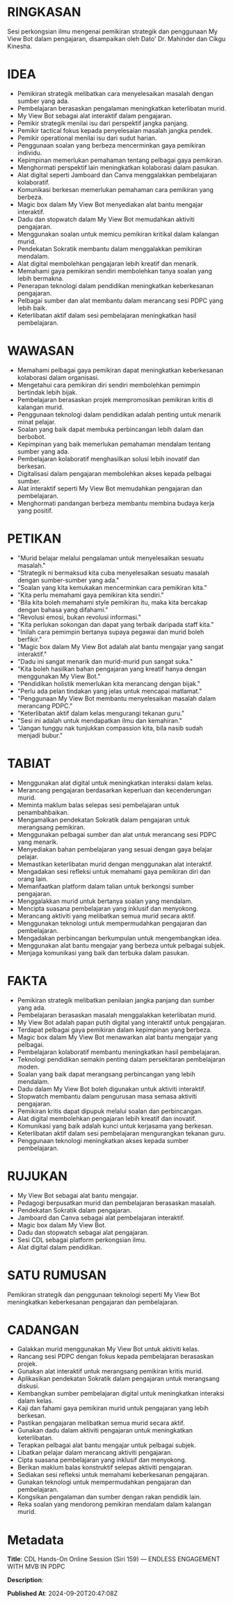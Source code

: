 # RINGKASAN
Sesi perkongsian ilmu mengenai pemikiran strategik dan penggunaan My View Bot dalam pengajaran, disampaikan oleh Dato' Dr. Mahinder dan Cikgu Kinesha.

# IDEA
- Pemikiran strategik melibatkan cara menyelesaikan masalah dengan sumber yang ada.
- Pembelajaran berasaskan pengalaman meningkatkan keterlibatan murid.
- My View Bot sebagai alat interaktif dalam pengajaran.
- Pemikir strategik menilai isu dari perspektif jangka panjang.
- Pemikir tactical fokus kepada penyelesaian masalah jangka pendek.
- Pemikir operational menilai isu dari sudut harian.
- Penggunaan soalan yang berbeza mencerminkan gaya pemikiran individu.
- Kepimpinan memerlukan pemahaman tentang pelbagai gaya pemikiran.
- Menghormati perspektif lain meningkatkan kolaborasi dalam pasukan.
- Alat digital seperti Jamboard dan Canva menggalakkan pembelajaran kolaboratif.
- Komunikasi berkesan memerlukan pemahaman cara pemikiran yang berbeza.
- Magic box dalam My View Bot menyediakan alat bantu mengajar interaktif.
- Dadu dan stopwatch dalam My View Bot memudahkan aktiviti pengajaran.
- Menggunakan soalan untuk memicu pemikiran kritikal dalam kalangan murid.
- Pendekatan Sokratik membantu dalam menggalakkan pemikiran mendalam.
- Alat digital membolehkan pengajaran lebih kreatif dan menarik.
- Memahami gaya pemikiran sendiri membolehkan tanya soalan yang lebih bermakna.
- Penerapan teknologi dalam pendidikan meningkatkan keberkesanan pengajaran.
- Pelbagai sumber dan alat membantu dalam merancang sesi PDPC yang lebih baik.
- Keterlibatan aktif dalam sesi pembelajaran meningkatkan hasil pembelajaran.

# WAWASAN
- Memahami pelbagai gaya pemikiran dapat meningkatkan keberkesanan kolaborasi dalam organisasi.
- Mengetahui cara pemikiran diri sendiri membolehkan pemimpin bertindak lebih bijak.
- Pembelajaran berasaskan projek mempromosikan pemikiran kritis di kalangan murid.
- Penggunaan teknologi dalam pendidikan adalah penting untuk menarik minat pelajar.
- Soalan yang baik dapat membuka perbincangan lebih dalam dan berbobot.
- Kepimpinan yang baik memerlukan pemahaman mendalam tentang sumber yang ada.
- Pembelajaran kolaboratif menghasilkan solusi lebih inovatif dan berkesan.
- Digitalisasi dalam pengajaran membolehkan akses kepada pelbagai sumber.
- Alat interaktif seperti My View Bot memudahkan pengajaran dan pembelajaran.
- Menghormati pandangan berbeza membantu membina budaya kerja yang positif.

# PETIKAN
- "Murid belajar melalui pengalaman untuk menyelesaikan sesuatu masalah."
- "Strategik ni bermaksud kita cuba menyelesaikan sesuatu masalah dengan sumber-sumber yang ada."
- "Soalan yang kita kemukakan mencerminkan cara pemikiran kita."
- "Kita perlu memahami gaya pemikiran kita sendiri."
- "Bila kita boleh memahami style pemikiran itu, maka kita bercakap dengan bahasa yang difahami."
- "Revolusi emosi, bukan revolusi informasi."
- "Kita perlukan sokongan dan dapat yang terbaik daripada staff kita."
- "Inilah cara pemimpin bertanya supaya pegawai dan murid boleh berfikir."
- "Magic box dalam My View Bot adalah alat bantu mengajar yang sangat interaktif."
- "Dadu ini sangat menarik dan murid-murid pun sangat suka."
- "Kita boleh hasilkan bahan pengajaran yang kreatif hanya dengan menggunakan My View Bot."
- "Pendidikan holistik memerlukan kita merancang dengan bijak."
- "Perlu ada pelan tindakan yang jelas untuk mencapai matlamat."
- "Penggunaan My View Bot membantu menyelesaikan masalah dalam merancang PDPC."
- "Keterlibatan aktif dalam kelas mengurangi tekanan guru."
- "Sesi ini adalah untuk mendapatkan ilmu dan kemahiran."
- "Jangan tunggu nak tunjukkan compassion kita, bila nasib sudah menjadi bubur."

# TABIAT
- Menggunakan alat digital untuk meningkatkan interaksi dalam kelas.
- Merancang pengajaran berdasarkan keperluan dan kecenderungan murid.
- Meminta maklum balas selepas sesi pembelajaran untuk penambahbaikan.
- Mengamalkan pendekatan Sokratik dalam pengajaran untuk merangsang pemikiran.
- Menggunakan pelbagai sumber dan alat untuk merancang sesi PDPC yang menarik.
- Menyediakan bahan pembelajaran yang sesuai dengan gaya belajar pelajar.
- Memastikan keterlibatan murid dengan menggunakan alat interaktif.
- Mengadakan sesi refleksi untuk memahami gaya pemikiran diri dan orang lain.
- Memanfaatkan platform dalam talian untuk berkongsi sumber pengajaran.
- Menggalakkan murid untuk bertanya soalan yang mendalam.
- Mencipta suasana pembelajaran yang inklusif dan menyokong.
- Merancang aktiviti yang melibatkan semua murid secara aktif.
- Menggunakan teknologi untuk mempermudahkan pengajaran dan pembelajaran.
- Mengadakan perbincangan berkumpulan untuk mengembangkan idea.
- Menggunakan alat bantu mengajar yang berbeza untuk pelbagai subjek.
- Menjaga komunikasi yang baik dan terbuka dalam pasukan.

# FAKTA
- Pemikiran strategik melibatkan penilaian jangka panjang dan sumber yang ada.
- Pembelajaran berasaskan masalah menggalakkan keterlibatan murid.
- My View Bot adalah papan putih digital yang interaktif untuk pengajaran.
- Terdapat pelbagai gaya pemikiran dalam kepimpinan yang berbeza.
- Magic box dalam My View Bot menawarkan alat bantu mengajar yang pelbagai.
- Pembelajaran kolaboratif membantu meningkatkan hasil pembelajaran.
- Teknologi pendidikan semakin penting dalam persekitaran pembelajaran moden.
- Soalan yang baik dapat merangsang perbincangan yang lebih mendalam.
- Dadu dalam My View Bot boleh digunakan untuk aktiviti interaktif.
- Stopwatch membantu dalam pengurusan masa semasa aktiviti pengajaran.
- Pemikiran kritis dapat dipupuk melalui soalan dan perbincangan.
- Alat digital membolehkan pengajaran lebih kreatif dan inovatif.
- Komunikasi yang baik adalah kunci untuk kerjasama yang berkesan.
- Keterlibatan aktif dalam sesi pembelajaran mengurangkan tekanan guru.
- Penggunaan teknologi meningkatkan akses kepada sumber pembelajaran.

# RUJUKAN
- My View Bot sebagai alat bantu mengajar.
- Pedagogi berpusatkan murid dan pembelajaran berasaskan masalah.
- Pendekatan Sokratik dalam pengajaran.
- Jamboard dan Canva sebagai alat pembelajaran interaktif.
- Magic box dalam My View Bot.
- Dadu dan stopwatch sebagai alat pengajaran.
- Sesi CDL sebagai platform perkongsian ilmu.
- Alat digital dalam pendidikan.

# SATU RUMUSAN
Pemikiran strategik dan penggunaan teknologi seperti My View Bot meningkatkan keberkesanan pengajaran dan pembelajaran.

# CADANGAN
- Galakkan murid menggunakan My View Bot untuk aktiviti kelas.
- Rancang sesi PDPC dengan fokus kepada pembelajaran berasaskan projek.
- Gunakan alat interaktif untuk merangsang pemikiran kritis murid.
- Aplikasikan pendekatan Sokratik dalam pengajaran untuk merangsang diskusi.
- Kembangkan sumber pembelajaran digital untuk meningkatkan interaksi dalam kelas.
- Kaji dan fahami gaya pemikiran murid untuk pengajaran yang lebih berkesan.
- Pastikan pengajaran melibatkan semua murid secara aktif.
- Gunakan dadu dalam aktiviti pengajaran untuk meningkatkan keterlibatan.
- Terapkan pelbagai alat bantu mengajar untuk pelbagai subjek.
- Libatkan pelajar dalam merancang aktiviti pengajaran.
- Cipta suasana pembelajaran yang inklusif dan menyokong.
- Berikan maklum balas konstruktif selepas aktiviti pengajaran.
- Sediakan sesi refleksi untuk memahami keberkesanan pengajaran.
- Gunakan teknologi untuk mempermudahkan pengajaran dan pembelajaran.
- Kongsikan pengalaman dan sumber dengan rakan pendidik lain.
- Reka soalan yang mendorong pemikiran mendalam dalam kalangan murid.

# Metadata
**Title**: CDL Hands-On Online Session (Siri 159) — ENDLESS ENGAGEMENT WITH MVB IN PDPC

**Description**: 

**Published At**: 2024-09-20T20:47:08Z